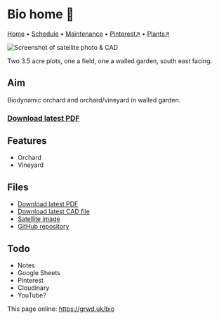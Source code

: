 # Bio home 🏡

[Home](https://grwd.uk/bio/) • [Schedule](https://grwd.uk/bio/schedule) • [Maintenance](https://grwd.uk/bio/management) • [Pinterest↗](https://pinterest.co.uk/NatureWorksGarden/bio) • [Plants↗](https://bit.ly/bio-plants)

![Screenshot of satellite photo & CAD](https://res.cloudinary.com/growdigital/image/upload/w_320/v1665071957/bio/bio-cad.jpg)

Two 3.5 acre plots, one a field, one a walled garden, south east facing.

## Aim

Biodynamic orchard and orchard/vineyard in walled garden.

### [Download latest PDF](https://github.com/growdigital/bio/raw/main/bio.pdf)

## Features

* Orchard
* Vineyard

## Files

* [Download latest PDF](https://github.com/growdigital/bio/raw/main/bio.pdf)
* [Download latest CAD file](https://downgit.github.io/#/home?url=https://github.com/growdigital/bio/blob/main/bio.dxf)
* [Satellite image](https://github.com/growdigital/bio/raw/main/satellite.jpg)
* [GitHub repository](https://github.com/growdigital/bio)

## Todo

* Notes
* Google Sheets
* Pinterest
* Cloudinary
* YouTube?


This page online: <https://grwd.uk/bio>

